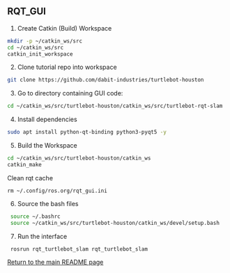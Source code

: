 ## RQT_GUI

1. Create Catkin (Build) Workspace
```bash
mkdir -p ~/catkin_ws/src
cd ~/catkin_ws/src
catkin_init_workspace
```
2. Clone tutorial repo into workspace
```bash
git clone https://github.com/dabit-industries/turtlebot-houston
```
3. Go to directory containing GUI code:
```bash
cd ~/catkin_ws/src/turtlebot-houston/catkin_ws/src/turtlebot-rqt-slam
```

4. Install dependencies
```bash
sudo apt install python-qt-binding python3-pyqt5 -y
```
5. Build the Workspace
```bash
cd ~/catkin_ws/src/turtlebot-houston/catkin_ws
catkin_make
```
Clean rqt cache
```
rm ~/.config/ros.org/rqt_gui.ini
```
6. Source the bash files
```bash
 source ~/.bashrc
 source ~/catkin_ws/src/turtlebot-houston/catkin_ws/devel/setup.bash
 ```
7. Run the interface
```bash
 rosrun rqt_turtlebot_slam rqt_turtlebot_slam
```
 

[Return to the main README page](/README.md)
